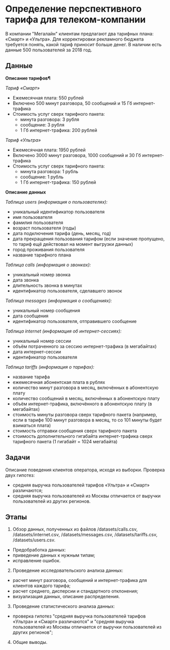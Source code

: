 # Определение перспективного тарифа для телеком-компании
В компании "Мегалайн" клиентам предлагают два тарифных плана: «Смарт» и «Ультра». Для корректировки рекламного бюджета требуется понять, какой тариф приносит больше денег. В наличии есть данные 500 пользователей за 2018 год.

## Данные
**Описание тарифов¶**

*Тариф «Смарт»*

- Ежемесячная плата: 550 рублей
- Включено 500 минут разговора, 50 сообщений и 15 Гб интернет-трафика
- Стоимость услуг сверх тарифного пакета:
  - минута разговора: 3 рубля
  - сообщение: 3 рубля
  - 1 Гб интернет-трафика: 200 рублей

*Тариф «Ультра»*

- Ежемесячная плата: 1950 рублей
- Включено 3000 минут разговора, 1000 сообщений и 30 Гб интернет-трафика
- Стоимость услуг сверх тарифного пакета:
  - минута разговора: 1 рубль
  - сообщение: 1 рубль
  - 1 Гб интернет-трафика: 150 рублей

**Описание данных**

*Таблица users (информация о пользователях):*

- уникальный идентификатор пользователя
- имя пользователя
- фамилия пользователя
- возраст пользователя (годы)
- дата подключения тарифа (день, месяц, год)
- дата прекращения пользования тарифом (если значение пропущено, то тариф ещё действовал на момент выгрузки данных)
- город проживания пользователя
- название тарифного плана

*Таблица calls (информация о звонках):*

- уникальный номер звонка
- дата звонка
- длительность звонка в минутах
- идентификатор пользователя, сделавшего звонок

*Таблица messages (информация о сообщениях):*

- уникальный номер сообщения
- дата сообщения
- идентификатор пользователя, отправившего сообщение

*Таблица internet (информация об интернет-сессиях):*

- уникальный номер сессии
- объём потраченного за сессию интернет-трафика (в мегабайтах)
- дата интернет-сессии
- идентификатор пользователя

*Таблица tariffs (информация о тарифах):*

- название тарифа
- ежемесячная абонентская плата в рублях
- количество минут разговора в месяц, включённых в абонентскую плату
- количество сообщений в месяц, включённых в абонентскую плату
- объём интернет-трафика, включённого в абонентскую плату (в мегабайтах)
- стоимость минуты разговора сверх тарифного пакета (например, если в тарифе 100 минут разговора в месяц, то со 101 минуты будет взиматься плата)
- стоимость отправки сообщения сверх тарифного пакета
- стоимость дополнительного гигабайта интернет-трафика сверх тарифного пакета (1 гигабайт = 1024 мегабайта)

## Задачи
Описание поведения клиентов оператора, исходя из выборки. Проверка двух гипотез:
- средняя выручка пользователей тарифов «Ультра» и «Смарт» различаются;
- средняя выручка пользователей из Москвы отличается от выручки пользователей из других регионов.

## Этапы
1. Обзор данных, полученных из файлов /datasets/calls.csv, /datasets/internet.csv, /datasets/messages.csv, /datasets/tariffs.csv, /datasets/users.csv.
- Предобработка данных:
- приведение данных к нужным типам;
- исправление ошибок.
2. Проведение исследовательского анализа данных:
- расчет минут разговора, сообщений и интернет-трафика для клиентов каждого тарифа;
- расчет среднего, дисперсии и стандартного отклонения;
- визуализация данных, описание распределения.
3. Проведение статистического анализа данных:
- проверка гипотез "средняя выручка пользователей тарифов «Ультра» и «Смарт» различаются" и "средняя выручка пользователей из Москвы отличается от выручки пользователей из других регионов";
4. Общие выводы.
